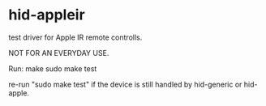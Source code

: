 hid-appleir
===========

test driver for Apple IR remote controlls.

NOT FOR AN EVERYDAY USE.

Run:
make
sudo make test

re-run "sudo make test" if the device is still handled by hid-generic or hid-apple.
